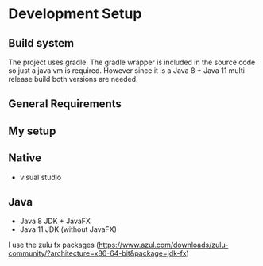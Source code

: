 # Development Setup

## Build system

The project uses gradle. 
The gradle wrapper is included in the source code so just a java vm is required. However since it is a Java 8 + Java 11 multi release build both versions are needed.
 

## General Requirements



## My setup

## Native

 * visual studio

## Java

 * Java 8 JDK + JavaFX
 * Java 11 JDK (without JavaFX)
 
 I use the zulu fx packages (https://www.azul.com/downloads/zulu-community/?architecture=x86-64-bit&package=jdk-fx)

